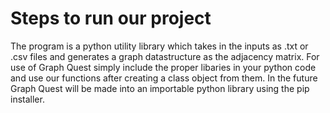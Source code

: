 # Steps to run our project
The program is a python utility library which takes in the inputs as .txt or .csv files and generates a graph datastructure as the adjacency matrix. For use of Graph Quest simply include the proper libaries in your python code and use our functions after creating a class object from them. In the future Graph Quest will be made into an importable python library using the pip installer.

